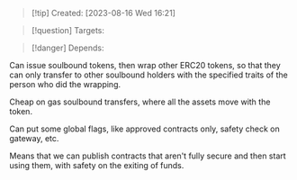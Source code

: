 
>[!tip] Created: [2023-08-16 Wed 16:21]

>[!question] Targets: 

>[!danger] Depends: 

Can issue soulbound tokens, then wrap other ERC20 tokens, so that they can only transfer to other soulbound holders with the specified traits of the person who did the wrapping.

Cheap on gas soulbound transfers, where all the assets move with the token.

Can put some global flags, like approved contracts only, safety check on gateway, etc.

Means that we can publish contracts that aren't fully secure and then start using them, with safety on the exiting of funds.